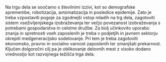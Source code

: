 Na trgu dela se soočamo s številnimi izzivi, kot so demografske spremembe, robotizacija, avtomatizacija in posledice epidemije. Zato je treba vzpostaviti pogoje za zgodnejši vstop mladih na trg dela, zagotoviti sistem vseživljenjskega izobraževanja ter večjo povezanost izobraževanja s potrebami gospodarstva in celotne družbe. Za bolj učinkovito uporabo znanja in spretnosti vseh zaposlenih je treba v podjetjih in javnem sektorju okrepiti medgeneracijsko sodelovanje. Pri tem je treba zagotoviti ekonomsko, pravno in socialno varnost zaposlenih ter zmanjšati prekarnost. Ključen dolgoročni cilj pa je oblikovanje delovnih mest z visoko dodano vrednostjo kot razvojnega težišča trga dela.
